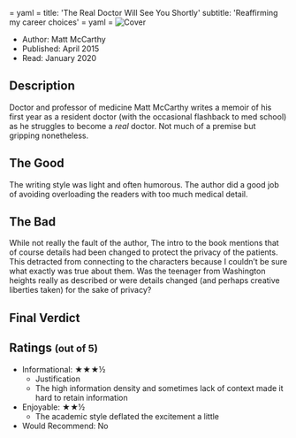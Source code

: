 = yaml =
title: 'The Real Doctor Will See You Shortly'
subtitle: 'Reaffirming my career choices'
= yaml =
![Cover](imgs/doctor.jpg)
* Author: Matt McCarthy
* Published: April 2015
* Read: January 2020


## Description
Doctor and professor of medicine Matt McCarthy writes a memoir of his 
first year as a resident doctor (with the occasional flashback to med school) 
as he struggles to become a _real_ doctor. Not much of a premise but gripping nonetheless.


## The Good
The writing style was light and often humorous. The author did a good job of
avoiding overloading the readers with too much medical detail. 

## The Bad
While not really the fault of the author, The intro to the book mentions that 
of course details had been changed to protect the privacy of the patients. 
This detracted from connecting to the characters because I couldn’t be sure 
what exactly was true about them. Was the teenager from Washington heights 
really as described or were details changed (and perhaps creative liberties taken) for the sake of privacy?

## Final Verdict


## Ratings <small>(out of 5)</small>
* Informational: ★★★½
  * Justification
  * The high information density and sometimes lack of context made it hard to retain information
* Enjoyable: ★★½
  * The academic style deflated the excitement a little
* Would Recommend: No
